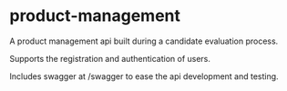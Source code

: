 # product-management
A product management api built during a candidate evaluation process.

Supports the registration and authentication of users.

Includes swagger at /swagger to ease the api development and testing. 